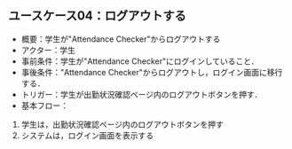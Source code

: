 ## ユースケース04：ログアウトする
- 概要：学生が"Attendance Checker"からログアウトする
- アクター：学生
- 事前条件：学生が"Attendance Checker"にログインしていること．
- 事後条件："Attendance Checker"からログアウトし，ログイン画面に移行する．
- トリガー：学生が出勤状況確認ページ内のログアウトボタンを押す．
- 基本フロー：
1. 学生は，出勤状況確認ページ内のログアウトボタンを押す
2. システムは，ログイン画面を表示する
